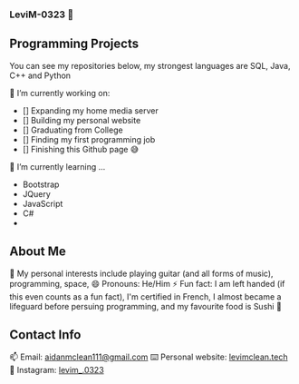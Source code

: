 ### LeviM-0323 👋

## Programming Projects

You can see my repositories below, my strongest languages are SQL, Java, C++ and Python

🔭 I’m currently working on:
- [] Expanding my home media server
- [] Building my personal website
- [] Graduating from College
- [] Finding my first programming job
- [] Finishing this Github page 😅

🌱 I’m currently learning ...
- Bootstrap
- JQuery
- JavaScript
- C#
- 

## About Me

💬 My personal interests include playing guitar (and all forms of music), programming, space, 
😄 Pronouns: He/Him
⚡ Fun fact: I am left handed (if this even counts as a fun fact), I'm certified in French, I almost became a lifeguard before persuing programming, and my favourite food is Sushi 🍣

## Contact Info

📫 Email: [aidanmclean111@gmail.com](aidanmclean111@gmail.com)
⌨️ Personal website: [levimclean.tech](levimclean.tech)
📸 Instagram: [levim_.0323](instagram.com/levim_.0323)
